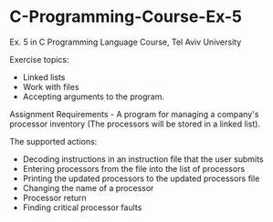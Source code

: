 # C-Programming-Course-Ex-5
Ex. 5 in C Programming Language Course, Tel Aviv University

Exercise topics:
- Linked lists
- Work with files
- Accepting arguments to the program.


Assignment Requirements - A program for managing a company's processor inventory (The processors will be stored in a linked list).

The supported actions:
- Decoding instructions in an instruction file that the user submits
- Entering processors from the file into the list of processors
- Printing the updated processors to the updated processors file
- Changing the name of a processor
- Processor return
- Finding critical processor faults
